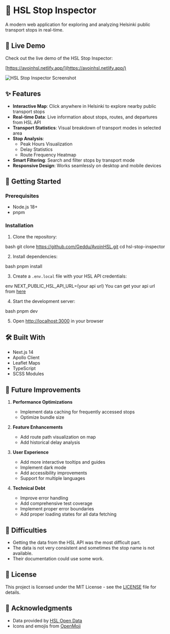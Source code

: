 # 🚋 HSL Stop Inspector

A modern web application for exploring and analyzing Helsinki public transport stops in real-time.

## 🌟 Live Demo

Check out the live demo of the HSL Stop Inspector:

[https://avoinhsl.netlify.app/](https://avoinhsl.netlify.app/)

![HSL Stop Inspector Screenshot](https://cdn.discordapp.com/attachments/998966959175634977/1338300873494892575/image.png?ex=67aa9550&is=67a943d0&hm=be7f1364647a54c167d5c772c087b066b66b4a0b2853eb293615e3dbecc5628a&)

## ✨ Features

- **Interactive Map**: Click anywhere in Helsinki to explore nearby public transport stops
- **Real-time Data**: Live information about stops, routes, and departures from HSL API
- **Transport Statistics**: Visual breakdown of transport modes in selected area
- **Stop Analysis**:
  - Peak Hours Visualization
  - Delay Statistics
  - Route Frequency Heatmap
- **Smart Filtering**: Search and filter stops by transport mode
- **Responsive Design**: Works seamlessly on desktop and mobile devices

## 🚀 Getting Started

### Prerequisites

- Node.js 18+
- pnpm

### Installation

1. Clone the repository:

bash
git clone https://github.com/Geddu/AvoinHSL.git
cd hsl-stop-inspector

2. Install dependencies:

bash
pnpm install

3. Create a `.env.local` file with your HSL API credentials:

env
NEXT_PUBLIC_HSL_API_URL=(your api url)
You can get your api url from [here](https://digitransit.fi/en/developers/api-registration/)

4. Start the development server:

bash
pnpm dev

5. Open [http://localhost:3000](http://localhost:3000) in your browser

## 🛠️ Built With

- Next.js 14
- Apollo Client
- Leaflet Maps
- TypeScript
- SCSS Modules

## 🔄 Future Improvements

1. **Performance Optimizations**

   - Implement data caching for frequently accessed stops
   - Optimize bundle size

2. **Feature Enhancements**

   - Add route path visualization on map
   - Add historical delay analysis

3. **User Experience**

   - Add more interactive tooltips and guides
   - Implement dark mode
   - Add accessibility improvements
   - Support for multiple languages

4. **Technical Debt**
   - Improve error handling
   - Add comprehensive test coverage
   - Implement proper error boundaries
   - Add proper loading states for all data fetching

## 🤔 Difficulties

- Getting the data from the HSL API was the most difficult part.
- The data is not very consistent and sometimes the stop name is not available.
- Their documentation could use some work.

## 📝 License

This project is licensed under the MIT License - see the [LICENSE](LICENSE) file for details.

## 🙏 Acknowledgments

- Data provided by [HSL Open Data](https://www.hsl.fi/en/hsl/open-data)
- Icons and emojis from [OpenMoji](https://openmoji.org/)
